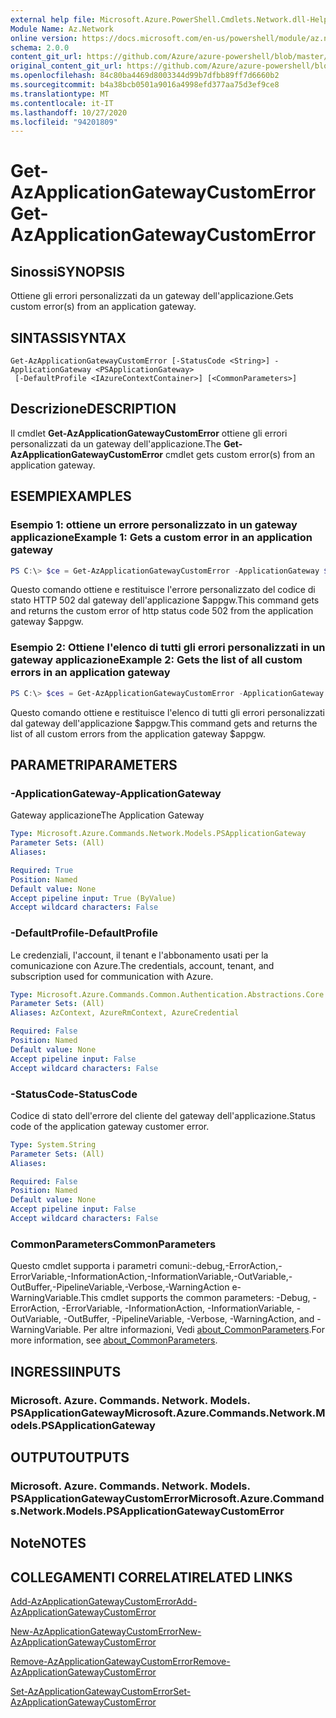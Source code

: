 ```yaml
---
external help file: Microsoft.Azure.PowerShell.Cmdlets.Network.dll-Help.xml
Module Name: Az.Network
online version: https://docs.microsoft.com/en-us/powershell/module/az.network/get-azapplicationgatewaycustomerror
schema: 2.0.0
content_git_url: https://github.com/Azure/azure-powershell/blob/master/src/Network/Network/help/Get-AzApplicationGatewayCustomError.md
original_content_git_url: https://github.com/Azure/azure-powershell/blob/master/src/Network/Network/help/Get-AzApplicationGatewayCustomError.md
ms.openlocfilehash: 84c80ba4469d8003344d99b7dfbb89ff7d6660b2
ms.sourcegitcommit: b4a38bcb0501a9016a4998efd377aa75d3ef9ce8
ms.translationtype: MT
ms.contentlocale: it-IT
ms.lasthandoff: 10/27/2020
ms.locfileid: "94201809"
---
```

# <span data-ttu-id="7460f-101">Get-AzApplicationGatewayCustomError</span><span class="sxs-lookup"><span data-stu-id="7460f-101">Get-AzApplicationGatewayCustomError</span></span>

## <span data-ttu-id="7460f-102">Sinossi</span><span class="sxs-lookup"><span data-stu-id="7460f-102">SYNOPSIS</span></span>
<span data-ttu-id="7460f-103">Ottiene gli errori personalizzati da un gateway dell'applicazione.</span><span class="sxs-lookup"><span data-stu-id="7460f-103">Gets custom error(s) from an application gateway.</span></span>

## <span data-ttu-id="7460f-104">SINTASSI</span><span class="sxs-lookup"><span data-stu-id="7460f-104">SYNTAX</span></span>

```
Get-AzApplicationGatewayCustomError [-StatusCode <String>] -ApplicationGateway <PSApplicationGateway>
 [-DefaultProfile <IAzureContextContainer>] [<CommonParameters>]
```

## <span data-ttu-id="7460f-105">Descrizione</span><span class="sxs-lookup"><span data-stu-id="7460f-105">DESCRIPTION</span></span>
<span data-ttu-id="7460f-106">Il cmdlet **Get-AzApplicationGatewayCustomError** ottiene gli errori personalizzati da un gateway dell'applicazione.</span><span class="sxs-lookup"><span data-stu-id="7460f-106">The **Get-AzApplicationGatewayCustomError** cmdlet gets custom error(s) from an application gateway.</span></span>

## <span data-ttu-id="7460f-107">ESEMPI</span><span class="sxs-lookup"><span data-stu-id="7460f-107">EXAMPLES</span></span>

### <span data-ttu-id="7460f-108">Esempio 1: ottiene un errore personalizzato in un gateway applicazione</span><span class="sxs-lookup"><span data-stu-id="7460f-108">Example 1: Gets a custom error in an application gateway</span></span>
```powershell
PS C:\> $ce = Get-AzApplicationGatewayCustomError -ApplicationGateway $appgw -StatusCode HttpStatus502
```

<span data-ttu-id="7460f-109">Questo comando ottiene e restituisce l'errore personalizzato del codice di stato HTTP 502 dal gateway dell'applicazione $appgw.</span><span class="sxs-lookup"><span data-stu-id="7460f-109">This command gets and returns the custom error of http status code 502 from the application gateway $appgw.</span></span>

### <span data-ttu-id="7460f-110">Esempio 2: Ottiene l'elenco di tutti gli errori personalizzati in un gateway applicazione</span><span class="sxs-lookup"><span data-stu-id="7460f-110">Example 2: Gets the list of all custom errors in an application gateway</span></span>
```powershell
PS C:\> $ces = Get-AzApplicationGatewayCustomError -ApplicationGateway $appgw
```

<span data-ttu-id="7460f-111">Questo comando ottiene e restituisce l'elenco di tutti gli errori personalizzati dal gateway dell'applicazione $appgw.</span><span class="sxs-lookup"><span data-stu-id="7460f-111">This command gets and returns the list of all custom errors from the application gateway $appgw.</span></span>

## <span data-ttu-id="7460f-112">PARAMETRI</span><span class="sxs-lookup"><span data-stu-id="7460f-112">PARAMETERS</span></span>

### <span data-ttu-id="7460f-113">-ApplicationGateway</span><span class="sxs-lookup"><span data-stu-id="7460f-113">-ApplicationGateway</span></span>
<span data-ttu-id="7460f-114">Gateway applicazione</span><span class="sxs-lookup"><span data-stu-id="7460f-114">The Application Gateway</span></span>

```yaml
Type: Microsoft.Azure.Commands.Network.Models.PSApplicationGateway
Parameter Sets: (All)
Aliases:

Required: True
Position: Named
Default value: None
Accept pipeline input: True (ByValue)
Accept wildcard characters: False
```

### <span data-ttu-id="7460f-115">-DefaultProfile</span><span class="sxs-lookup"><span data-stu-id="7460f-115">-DefaultProfile</span></span>
<span data-ttu-id="7460f-116">Le credenziali, l'account, il tenant e l'abbonamento usati per la comunicazione con Azure.</span><span class="sxs-lookup"><span data-stu-id="7460f-116">The credentials, account, tenant, and subscription used for communication with Azure.</span></span>

```yaml
Type: Microsoft.Azure.Commands.Common.Authentication.Abstractions.Core.IAzureContextContainer
Parameter Sets: (All)
Aliases: AzContext, AzureRmContext, AzureCredential

Required: False
Position: Named
Default value: None
Accept pipeline input: False
Accept wildcard characters: False
```

### <span data-ttu-id="7460f-117">-StatusCode</span><span class="sxs-lookup"><span data-stu-id="7460f-117">-StatusCode</span></span>
<span data-ttu-id="7460f-118">Codice di stato dell'errore del cliente del gateway dell'applicazione.</span><span class="sxs-lookup"><span data-stu-id="7460f-118">Status code of the application gateway customer error.</span></span>

```yaml
Type: System.String
Parameter Sets: (All)
Aliases:

Required: False
Position: Named
Default value: None
Accept pipeline input: False
Accept wildcard characters: False
```

### <span data-ttu-id="7460f-119">CommonParameters</span><span class="sxs-lookup"><span data-stu-id="7460f-119">CommonParameters</span></span>
<span data-ttu-id="7460f-120">Questo cmdlet supporta i parametri comuni:-debug,-ErrorAction,-ErrorVariable,-InformationAction,-InformationVariable,-OutVariable,-OutBuffer,-PipelineVariable,-Verbose,-WarningAction e-WarningVariable.</span><span class="sxs-lookup"><span data-stu-id="7460f-120">This cmdlet supports the common parameters: -Debug, -ErrorAction, -ErrorVariable, -InformationAction, -InformationVariable, -OutVariable, -OutBuffer, -PipelineVariable, -Verbose, -WarningAction, and -WarningVariable.</span></span> <span data-ttu-id="7460f-121">Per altre informazioni, Vedi [about_CommonParameters](http://go.microsoft.com/fwlink/?LinkID=113216).</span><span class="sxs-lookup"><span data-stu-id="7460f-121">For more information, see [about_CommonParameters](http://go.microsoft.com/fwlink/?LinkID=113216).</span></span>

## <span data-ttu-id="7460f-122">INGRESSI</span><span class="sxs-lookup"><span data-stu-id="7460f-122">INPUTS</span></span>

### <span data-ttu-id="7460f-123">Microsoft. Azure. Commands. Network. Models. PSApplicationGateway</span><span class="sxs-lookup"><span data-stu-id="7460f-123">Microsoft.Azure.Commands.Network.Models.PSApplicationGateway</span></span>

## <span data-ttu-id="7460f-124">OUTPUT</span><span class="sxs-lookup"><span data-stu-id="7460f-124">OUTPUTS</span></span>

### <span data-ttu-id="7460f-125">Microsoft. Azure. Commands. Network. Models. PSApplicationGatewayCustomError</span><span class="sxs-lookup"><span data-stu-id="7460f-125">Microsoft.Azure.Commands.Network.Models.PSApplicationGatewayCustomError</span></span>

## <span data-ttu-id="7460f-126">Note</span><span class="sxs-lookup"><span data-stu-id="7460f-126">NOTES</span></span>

## <span data-ttu-id="7460f-127">COLLEGAMENTI CORRELATI</span><span class="sxs-lookup"><span data-stu-id="7460f-127">RELATED LINKS</span></span>

[<span data-ttu-id="7460f-128">Add-AzApplicationGatewayCustomError</span><span class="sxs-lookup"><span data-stu-id="7460f-128">Add-AzApplicationGatewayCustomError</span></span>](./Add-AzApplicationGatewayCustomError.md)

[<span data-ttu-id="7460f-129">New-AzApplicationGatewayCustomError</span><span class="sxs-lookup"><span data-stu-id="7460f-129">New-AzApplicationGatewayCustomError</span></span>](./New-AzApplicationGatewayCustomError.md)

[<span data-ttu-id="7460f-130">Remove-AzApplicationGatewayCustomError</span><span class="sxs-lookup"><span data-stu-id="7460f-130">Remove-AzApplicationGatewayCustomError</span></span>](./Remove-AzApplicationGatewayCustomError.md)

[<span data-ttu-id="7460f-131">Set-AzApplicationGatewayCustomError</span><span class="sxs-lookup"><span data-stu-id="7460f-131">Set-AzApplicationGatewayCustomError</span></span>](./Set-AzApplicationGatewayCustomError.md)
